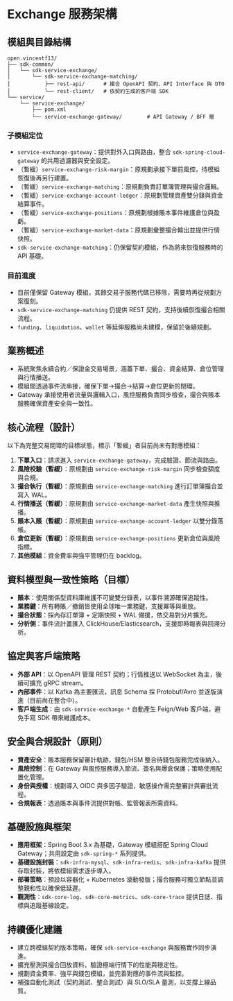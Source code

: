 # Exchange 服務架構

## 模組與目錄結構
```
open.vincentf13/
├── sdk-common/
│   └── sdk-service-exchange/
│       └── sdk-service-exchange-matching/
│           ├── rest-api/      # 撮合 OpenAPI 契約、API Interface 與 DTO
│           └── rest-client/   # 依契約生成的客戶端 SDK
└── service/
    └── service-exchange/
        ├── pom.xml
        └── service-exchange-gateway/        # API Gateway / BFF 層
```

### 子模組定位
- `service-exchange-gateway`：提供對外入口與路由，整合 `sdk-spring-cloud-gateway` 的共用過濾器與安全設定。
- （暫緩）`service-exchange-risk-margin`：原規劃承接下單前風控，待模組恢復後再另行建置。
- （暫緩）`service-exchange-matching`：原規劃負責訂單簿管理與撮合邏輯。
- （暫緩）`service-exchange-account-ledger`：原規劃管理資產雙分錄與資金結算事件。
- （暫緩）`service-exchange-positions`：原規劃根據賬本事件維護倉位與盈虧。
- （暫緩）`service-exchange-market-data`：原規劃彙整撮合輸出並提供行情快照。
- `sdk-service-exchange-matching`：仍保留契約模組，作為將來恢復服務時的 API 基礎。

### 目前進度
- 目前僅保留 Gateway 模組，其餘交易子服務代碼已移除，需要時再從規劃方案復刻。
- `sdk-service-exchange-matching` 仍提供 REST 契約，支持後續恢復撮合相關流程。
- `funding`、`liquidation`、`wallet` 等延伸服務尚未建模，保留於後續規劃。

## 業務概述
- 系統聚焦永續合約／保證金交易場景，涵蓋下單、撮合、資金結算、倉位管理與行情播送。
- 模組間透過事件流串接，確保下單→撮合→結算→倉位更新的閉環。
- Gateway 承接使用者流量與邏輯入口，風控服務負責同步檢查，撮合與賬本服務確保資產安全與一致性。

## 核心流程（設計）
以下為完整交易閉環的目標狀態，標示「暫緩」者目前尚未有對應模組：
1. **下單入口**：請求進入 `service-exchange-gateway`，完成驗證、節流與路由。
2. **風險校驗（暫緩）**：原規劃由 `service-exchange-risk-margin` 同步檢查額度與合規。
3. **撮合執行（暫緩）**：原規劃由 `service-exchange-matching` 進行訂單簿撮合並寫入 WAL。
4. **行情播送（暫緩）**：原規劃由 `service-exchange-market-data` 產生快照與推播。
5. **賬本入賬（暫緩）**：原規劃由 `service-exchange-account-ledger` 以雙分錄落帳。
6. **倉位更新（暫緩）**：原規劃由 `service-exchange-positions` 更新倉位與風險指標。
7. **其他模組**：資金費率與強平管理仍在 backlog。

## 資料模型與一致性策略（目標）
- **賬本**：使用關係型資料庫維護不可變雙分錄表，以事件溯源確保追蹤性。
- **業務鍵**：所有轉賬／撤銷皆使用全球唯一業務鍵，支援冪等與重放。
- **撮合狀態**：採內存訂單簿 + 定期快照 + WAL 備援，依交易對分片擴充。
- **分析側**：事件流計畫匯入 ClickHouse/Elasticsearch，支援即時報表與回溯分析。

## 協定與客戶端策略
- **外部 API**：以 OpenAPI 管理 REST 契約；行情推送以 WebSocket 為主，後續可擴充 gRPC stream。
- **內部事件**：以 Kafka 為主要匯流，訊息 Schema 採 Protobuf/Avro 並逐版演進（目前尚在整合中）。
- **客戶端生成**：由 `sdk-service-exchange-*` 自動產生 Feign/Web 客戶端，避免手寫 SDK 帶來維護成本。

## 安全與合規設計（原則）
- **資產安全**：賬本服務保留審計軌跡，錢包/HSM 整合待錢包服務完成後納入。
- **風險控制**：在 Gateway 與風控服務導入節流、簽名與爆倉保護；策略使用配置化管理。
- **身份與授權**：規劃導入 OIDC 與多因子驗證，敏感操作需完整審計與審批流程。
- **合規報表**：透過賬本與事件流提供對帳、監管報表所需資料。

## 基礎設施與框架
- **應用框架**：Spring Boot 3.x 為基礎，Gateway 模組搭配 Spring Cloud Gateway；共用設定由 `sdk-spring-*` 系列提供。
- **基礎設施封裝**：`sdk-infra-mysql`、`sdk-infra-redis`、`sdk-infra-kafka` 提供存取封裝，將依模組需求逐步導入。
- **部署策略**：預設以容器化 + Kubernetes 滾動發版；撮合服務可獨立節點並調整親和性以確保低延遲。
- **觀測性**：`sdk-core-log`、`sdk-core-metrics`、`sdk-core-trace` 提供日誌、指標與追蹤基線設定。

## 持續優化建議
- 建立跨模組契約版本策略，確保 `sdk-service-exchange` 與服務實作同步演進。
- 擴充壓測與撮合回放資料，驗證極端行情下的性能與穩定性。
- 規劃資金費率、強平與錢包模組，並完善對應的事件流與監控。
- 補強自動化測試（契約測試、整合測試）與 SLO/SLA 量測，以支撐上線品質。
